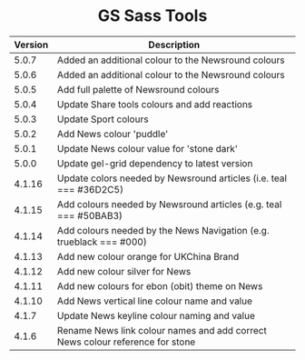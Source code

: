 <h1 align="center">GS Sass Tools</h1>

| Version | Description |
|---------|-------------|
| 5.0.7 | Added an additional colour to the Newsround colours | 
| 5.0.6 | Added an additional colour to the Newsround colours | 
| 5.0.5 | Add full palette of Newsround colours | 
| 5.0.4 | Update Share tools colours and add reactions | 
| 5.0.3 | Update Sport colours | 
| 5.0.2 | Add News colour 'puddle' | 
| 5.0.1 | Update News colour value for 'stone dark' | 
| 5.0.0 | Update gel-grid dependency to latest version | 
| 4.1.16 | Update colors needed by Newsround articles (i.e. teal === #36D2C5) |
| 4.1.15 | Add colours needed by Newsround articles (e.g. teal === #50BAB3) |
| 4.1.14 | Add colours needed by the News Navigation (e.g. trueblack === #000) |
| 4.1.13 | Add new colour orange for UKChina Brand |
| 4.1.12 | Add new colour silver for News |
| 4.1.11 | Add new colours for ebon (obit) theme on News |
| 4.1.10 | Add News vertical line colour name and value |
| 4.1.7 | Update News keyline colour naming and value |
| 4.1.6 | Rename News link colour names and add correct News colour reference for stone |
